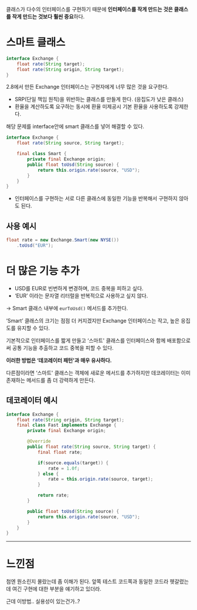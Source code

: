 클래스가 다수의 인터페이스를 구현하기 때문에 **인터페이스를 작게 만드는 것은 클래스를 작게 만드는 것보다 훨씬 중요**하다.

# 스마트 클래스

```java
interface Exchange {
	float rate(String target);
	float rate(String origin, String target);
}
```

2.8에서 만든 Exchange 인터페이스는 구현자에게 너무 많은 것을 요구한다.

- SRP(단일 책임 원칙)을 위반하는 클래스를 만들게 한다. (응집도가 낮은 클래스)
- 환율을 계산하도록 요구하는 동시에 환율 미제공시 기본 환율을 사용하도록 강제한다.

해당 문제를 interface안에 smart 클래스를 넣어 해결할 수 있다.

```java
interface Exchange {
	float rate(String source, String target);

	final class Smart {
		private final Exchange origin;
		public float toUsd(String source) {
			return this.origin.rate(source, "USD");
		}
	}
}
```

- 인터페이스를 구현하는 서로 다른 클래스에 동일한 기능을 반복해서 구현하지 않아도 된다.

## 사용 예시

```java
float rate = new Exchange.Smart(new NYSE())
	.toUsd("EUR");
```

# 더 많은 기능 추가

- USD를 EUR로 빈번하게 변경하며, 코드 중복을 피하고 싶다.
- ‘EUR’ 이라는 문자열 리터럴을 반복적으로 사용하고 싶지 않다.

→ Smart 클래스 내부에 `eurToUsd()` 메서드를 추가한다.

‘Smart’ 클래스의 크기는 점점 더 커지겠지만 Exchange 인터페이스는 작고, 높은 응집도를 유지할 수 있다.

기본적으로 인터페이스를 짧게 만들고 ‘스마트' 클래스를 인터페이스와 함께 배포함으로써 공통 기능을 추출하고 코드 중복을 피할 수 있다.

**이러한 방법은 ‘데코레이터 패턴'과 매우 유사하다.**

다른점이라면 ‘스마트' 클래스는 객체에 새로운 메서드를 추가하지만 데코레이터는 이미 존재하는 메서드를 좀 더 강력하게 만든다.

## 데코레이터 예시

```java
interface Exchange {
	float rate(String origin, String target);
	final class Fast implements Exchange {
		private final Exchange origin;

		@Override
		public float rate(String source, String target) {
			final float rate;

			if(source.equals(target)) {
				rate = 1.0f;
			} else {
				rate = this.origin.rate(source, target);
			}

			return rate;
		}

		public float toUsd(String source) {
			return this.origin.rate(source, "USD");
		}
	}
}
```

---

# 느낀점

첨엔 뭔소린지 몰랐는데 좀 이해가 된다. 앞쪽 테스트 코드쪽과 동일한 코드라 헷갈렸는데 여긴 구현에 대한 부분을 얘기하고 있더라.

근데 이방법.. 실용성이 있는건가..?
